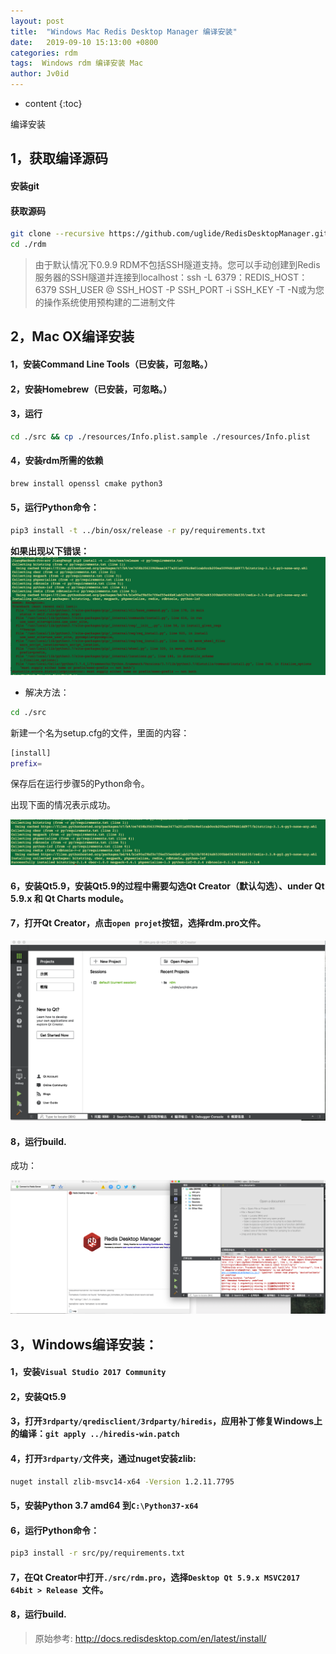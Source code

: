 ```yaml
---
layout: post
title:  "Windows Mac Redis Desktop Manager 编译安装"
date:   2019-09-10 15:13:00 +0800
categories: rdm
tags:  Windows rdm 编译安装 Mac
author: Jv0id
---
```

* content
{:toc}


编译安装

## 1，获取编译源码

#### 安装git
#### 获取源码
```bash
git clone --recursive https://github.com/uglide/RedisDesktopManager.git -b 2019 rdm 
cd ./rdm
```
> 由于默认情况下0.9.9 RDM不包括SSH隧道支持。您可以手动创建到Redis服务器的SSH隧道并连接到localhost：ssh -L 6379：REDIS_HOST：6379 SSH_USER @ SSH_HOST -P SSH_PORT -i SSH_KEY -T -N或为您的操作系统使用预构建的二进制文件

## 2，Mac OX编译安装

#### 1，安装Command Line Tools（已安装，可忽略。）
#### 2，安装Homebrew（已安装，可忽略。）
#### 3，运行
```bash
cd ./src && cp ./resources/Info.plist.sample ./resources/Info.plist
```
#### 4，安装rdm所需的依赖
```bash
brew install openssl cmake python3
```
#### 5，运行Python命令：
```bash
pip3 install -t ../bin/osx/release -r py/requirements.txt
```
 **如果出现以下错误：**
![](https://raw.githubusercontent.com/jv0id/jv0id.github.io/master/images/rdm/2.png)
- 解决方法：
```bash
cd ./src
```
新建一个名为setup.cfg的文件，里面的内容：
```bash
[install]
prefix=
```
保存后在运行步骤5的Python命令。

出现下面的情况表示成功。

![](https://raw.githubusercontent.com/jv0id/jv0id.github.io/master/images/rdm/3.png)


#### 6，安装Qt5.9，安装Qt5.9的过程中需要勾选**Qt Creator**（默认勾选）、**under Qt 5.9.x** 和 **Qt Charts module**。

#### 7，打开Qt Creator，点击`open projet`按钮，选择rdm.pro文件。

![](https://raw.githubusercontent.com/jv0id/jv0id.github.io/master/images/rdm/1.png)

#### 8，运行build.

成功：

![](https://raw.githubusercontent.com/jv0id/jv0id.github.io/master/images/rdm/4.png)


## 3，Windows编译安装：

#### 1，安装`Visual Studio 2017 Community`
#### 2，安装Qt5.9
#### 3，打开`3rdparty/qredisclient/3rdparty/hiredis`，应用补丁修复Windows上的编译：`git apply ../hiredis-win.patch`
#### 4，打开`3rdparty/`文件夹，通过nuget安装zlib:
```bash
nuget install zlib-msvc14-x64 -Version 1.2.11.7795
```
#### 5，安装Python 3.7 amd64 到`C:\Python37-x64`
#### 6，运行Python命令：
```bash
pip3 install -r src/py/requirements.txt
```
#### 7，在Qt Creator中打开`./src/rdm.pro`，选择`Desktop Qt 5.9.x MSVC2017 64bit > Release `文件。
#### 8，运行build.


> 原始参考: <http://docs.redisdesktop.com/en/latest/install/>
